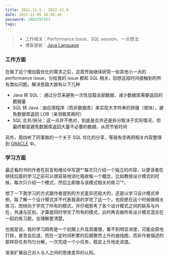 ```yaml
---
title: 2022.12.5 - 2022.12.9
date: 2022-12-05 16:43:20
password: 1062597351
tags:
---
```


> - 工作相关：Performance Issue、SQL session、一点想法
> - 博客更新：[Java Language](../../../05/08/java-language/)

### 工作方面

在做了这个慢加载优化的需求之后，这周开始继续研究一些其他小一点的 performance issue，分给我的 issue 都和 SQL 相关，回想这段时间接触到的所有类似问题，解决思路大致有以下几种

- Java 转 SQL： 通过分页来避免一次性加载全部数据，减少数据库需要返回的数据量
- SQL 转 Java：由应用程序（而非数据库）来实现大字符串的拼接（很快），避免数据库返回 LOB（亲测极其耗时）
- SQL 合并/拆分：这一点并不绝对，到底是合并还是拆分取决于实际情况，但最终都是避免数据库返回大量不必要的数据，从而节省时间

另外，周四听了同事做的一个关于 SQL 优化的分享，等我有空再把相关内容整理到 [ORACLE](../../../12/15/oracle/) 中。

### 学习方面

最近看的书的作者在前言和绪论中写道*“每次只介绍一个独立的内容，以便读者在继续后面的学习之前可以很容易地消化吸收每一个概念，比如教授设计模式的时候，每次只介绍一个模式，然后立即做与该模式相关的练习”*。

想了一下我学习的方式跟作者提到的方式差异还挺大的，还是以学习设计模式举例，每了解一个设计模式并不代表我真的学完了这一个，也拒绝在这个时候做相关练习，而倾向于学完了所有的模式，并仔细思考了各个设计模式之间的联系与内在，共通与区别，才算是同时学完了所有的模式，此时再去做所有设计模式混合在一起的练习题，会理解更清楚。

也就是说，我的学习趋势是一个初期上升及其缓慢，看不到明显进度，可能会原地打转，甚至会后退，而在一定时间积累的后期骤然上升的曲线图，而非作者描述的那样将任务均匀分解，一次完成一个小任务，稳定上升地走进度。

渐渐扩展自己对人与人之间的思维差异的认知。
